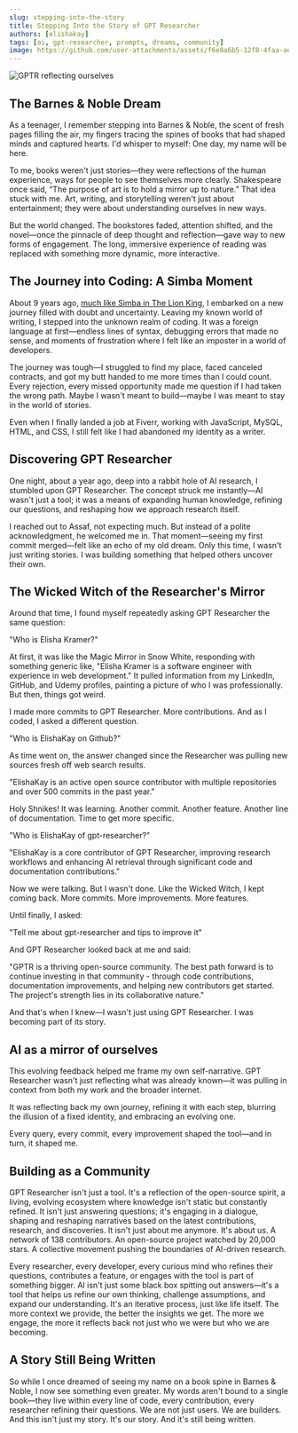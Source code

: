 ```yaml
---
slug: stepping-into-the-story
title: Stepping Into the Story of GPT Researcher
authors: [elishakay]
tags: [ai, gpt-researcher, prompts, dreams, community]
image: https://github.com/user-attachments/assets/f6e8a6b5-12f8-4faa-ae99-6a2fbaf23cc1
---
```

![GPTR reflecting ourselves](https://github.com/user-attachments/assets/f6e8a6b5-12f8-4faa-ae99-6a2fbaf23cc1)

## The Barnes & Noble Dream

As a teenager, I remember stepping into Barnes & Noble, the scent of fresh pages filling the air, my fingers tracing the spines of books that had shaped minds and captured hearts. I'd whisper to myself: One day, my name will be here.

To me, books weren't just stories—they were reflections of the human experience, ways for people to see themselves more clearly. Shakespeare once said, “The purpose of art is to hold a mirror up to nature.” That idea stuck with me. Art, writing, and storytelling weren't just about entertainment; they were about understanding ourselves in new ways.

But the world changed. The bookstores faded, attention shifted, and the novel—once the pinnacle of deep thought and reflection—gave way to new forms of engagement. The long, immersive experience of reading was replaced with something more dynamic, more interactive.

## The Journey into Coding: A Simba Moment

About 9 years ago, [much like Simba in The Lion King](https://open.spotify.com/track/3BUT32qmBXmlqp3EJkgRfp?si=0935ef6eedf247ed), I embarked on a new journey filled with doubt and uncertainty. Leaving my known world of writing, I stepped into the unknown realm of coding. It was a foreign language at first—endless lines of syntax, debugging errors that made no sense, and moments of frustration where I felt like an imposter in a world of developers.

The journey was tough—I struggled to find my place, faced canceled contracts, and got my butt handed to me more times than I could count. Every rejection, every missed opportunity made me question if I had taken the wrong path. Maybe I wasn't meant to build—maybe I was meant to stay in the world of stories.

Even when I finally landed a job at Fiverr, working with JavaScript, MySQL, HTML, and CSS, I still felt like I had abandoned my identity as a writer.

## Discovering GPT Researcher

One night, about a year ago, deep into a rabbit hole of AI research, I stumbled upon GPT Researcher. The concept struck me instantly—AI wasn't just a tool; it was a means of expanding human knowledge, refining our questions, and reshaping how we approach research itself.

I reached out to Assaf, not expecting much. But instead of a polite acknowledgment, he welcomed me in. That moment—seeing my first commit merged—felt like an echo of my old dream. Only this time, I wasn't just writing stories. I was building something that helped others uncover their own.

## The Wicked Witch of the Researcher's Mirror

Around that time, I found myself repeatedly asking GPT Researcher the same question:

"Who is Elisha Kramer?"

At first, it was like the Magic Mirror in Snow White, responding with something generic like, "Elisha Kramer is a software engineer with experience in web development." It pulled information from my LinkedIn, GitHub, and Udemy profiles, painting a picture of who I was professionally. But then, things got weird.

I made more commits to GPT Researcher. More contributions. And as I coded, I asked a different question.

"Who is ElishaKay on Github?"

As time went on, the answer changed since the Researcher was pulling new sources fresh off web search results.

"ElishaKay is an active open source contributor with multiple repositories and over 500 commits in the past year."

Holy Shnikes! It was learning. Another commit. Another feature. Another line of documentation. Time to get more specific.

"Who is ElishaKay of gpt-researcher?"

"ElishaKay is a core contributor of GPT Researcher, improving research workflows and enhancing AI retrieval through significant code and documentation contributions."

Now we were talking. But I wasn't done. Like the Wicked Witch, I kept coming back. More commits. More improvements. More features.

Until finally, I asked:

"Tell me about gpt-researcher and tips to improve it"

And GPT Researcher looked back at me and said:

"GPTR is a thriving open-source community. The best path forward is to continue investing in that community - through code contributions, documentation improvements, and helping new contributors get started. The project's strength lies in its collaborative nature."

And that's when I knew—I wasn't just using GPT Researcher. I was becoming part of its story.

## AI as a mirror of ourselves

This evolving feedback helped me frame my own self-narrative. GPT Researcher wasn't just reflecting what was already known—it was pulling in context from both my work and the broader internet.

It was reflecting back my own journey, refining it with each step, blurring the illusion of a fixed identity, and embracing an evolving one.

Every query, every commit, every improvement shaped the tool—and in turn, it shaped me.

## Building as a Community

GPT Researcher isn't just a tool. It's a reflection of the open-source spirit, a living, evolving ecosystem where knowledge isn't static but constantly refined. It isn't just answering questions; it's engaging in a dialogue, shaping and reshaping narratives based on the latest contributions, research, and discoveries.
It isn't just about me anymore. It's about us.
A network of 138 contributors. An open-source project watched by 20,000 stars. A collective movement pushing the boundaries of AI-driven research.

Every researcher, every developer, every curious mind who refines their questions, contributes a feature, or engages with the tool is part of something bigger. AI isn't just some black box spitting out answers—it's a tool that helps us refine our own thinking, challenge assumptions, and expand our understanding.
It's an iterative process, just like life itself.
The more context we provide, the better the insights we get. The more we engage, the more it reflects back not just who we were but who we are becoming.

## A Story Still Being Written

So while I once dreamed of seeing my name on a book spine in Barnes & Noble, I now see something even greater.
My words aren't bound to a single book—they live within every line of code, every contribution, every researcher refining their questions.
We are not just users. We are builders.
And this isn't just my story.
It's our story.
And it's still being written.